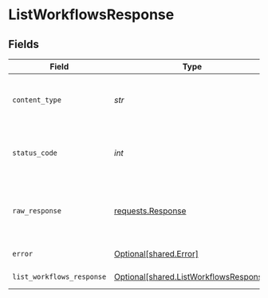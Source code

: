 # ListWorkflowsResponse


## Fields

| Field                                                                                  | Type                                                                                   | Required                                                                               | Description                                                                            |
| -------------------------------------------------------------------------------------- | -------------------------------------------------------------------------------------- | -------------------------------------------------------------------------------------- | -------------------------------------------------------------------------------------- |
| `content_type`                                                                         | *str*                                                                                  | :heavy_check_mark:                                                                     | HTTP response content type for this operation                                          |
| `status_code`                                                                          | *int*                                                                                  | :heavy_check_mark:                                                                     | HTTP response status code for this operation                                           |
| `raw_response`                                                                         | [requests.Response](https://requests.readthedocs.io/en/latest/api/#requests.Response)  | :heavy_check_mark:                                                                     | Raw HTTP response; suitable for custom response parsing                                |
| `error`                                                                                | [Optional[shared.Error]](../../models/shared/error.md)                                 | :heavy_minus_sign:                                                                     | General error                                                                          |
| `list_workflows_response`                                                              | [Optional[shared.ListWorkflowsResponse]](../../models/shared/listworkflowsresponse.md) | :heavy_minus_sign:                                                                     | List of workflows                                                                      |